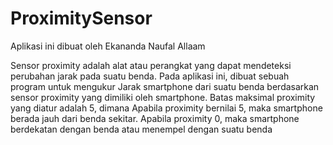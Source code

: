 # ProximitySensor
Aplikasi ini dibuat oleh Ekananda Naufal Allaam

Sensor proximity adalah alat atau perangkat yang dapat mendeteksi perubahan jarak pada suatu benda. Pada aplikasi ini, dibuat sebuah program untuk mengukur Jarak smartphone dari suatu benda berdasarkan sensor proximity yang dimiliki oleh smartphone. Batas maksimal proximity yang diatur adalah 5, dimana Apabila proximity bernilai 5, maka smartphone berada jauh dari benda sekitar. Apabila proximity 0, maka smartphone berdekatan dengan benda atau menempel dengan suatu benda
